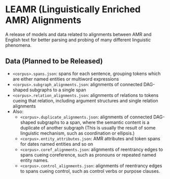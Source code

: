 # LEAMR (Linguistically Enriched AMR) Alignments
A release of models and data related to alignments between AMR and English text for better parsing and probing of many different linguistic phenomena.

## Data (Planned to be Released)

- `<corpus>.spans.json`: spans for each sentence, grouping tokens which are either named entities or multiword expressions
- `<corpus>.subgraph_alignments.json`: alignments of connected DAG-shaped subgraphs to a single span
- `<corpus>.relation_alignments.json`: alignments of relations to tokens cueing that relation, including argument structures and single relation alignments
- Also:
	- `<corpus>.duplicate_alignments.json`: alignments of connected DAG-shaped subgraphs to a span, where the semantic content is a duplicate of another subgraph (This is usually the result of some linguistic mechanism, such as coordination or ellipsis.)
	- `<corpus>.entity_attributes.json`: AMR attributes and token spans for dates named entities and so on
	- `<corpus>.coref_alignments.json`: alignments of reentrancy edges to spans cueing coreference, such as pronouns or repeated named entity names.
	- `<corpus>.control_alignments.json`: alignments of reentrancy edges to spans cueing control, such as control verbs or purpose clauses.
